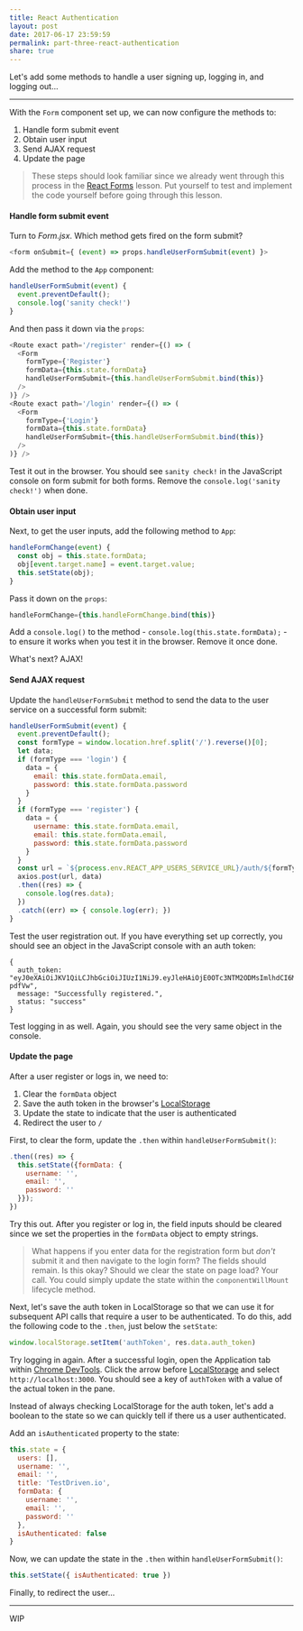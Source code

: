 ```yaml
---
title: React Authentication
layout: post
date: 2017-06-17 23:59:59
permalink: part-three-react-authentication
share: true
---
```


Let's add some methods to handle a user signing up, logging in, and logging out...

---

With the `Form` component set up, we can now configure the methods to:

1. Handle form submit event
1. Obtain user input
1. Send AJAX request
1. Update the page

> These steps should look familiar since we already went through this process in the [React Forms](/part-two-react-forms/) lesson. Put yourself to test and implement the code yourself before going through this lesson.

#### Handle form submit event

Turn to *Form.jsx*. Which method gets fired on the form submit?

```javascript
<form onSubmit={ (event) => props.handleUserFormSubmit(event) }>
```

Add the method to the `App` component:

```javascript
handleUserFormSubmit(event) {
  event.preventDefault();
  console.log('sanity check!')
}
```

And then pass it down via the `props`:

```javascript
<Route exact path='/register' render={() => (
  <Form
    formType={'Register'}
    formData={this.state.formData}
    handleUserFormSubmit={this.handleUserFormSubmit.bind(this)}
  />
)} />
<Route exact path='/login' render={() => (
  <Form
    formType={'Login'}
    formData={this.state.formData}
    handleUserFormSubmit={this.handleUserFormSubmit.bind(this)}
  />
)} />
```

Test it out in the browser. You should see `sanity check!` in the JavaScript console on form submit for both forms. Remove the `console.log('sanity check!')` when done.

#### Obtain user input

Next, to get the user inputs, add the following method to `App`:

```javascript
handleFormChange(event) {
  const obj = this.state.formData;
  obj[event.target.name] = event.target.value;
  this.setState(obj);
}
```

Pass it down on the `props`:

```javascript
handleFormChange={this.handleFormChange.bind(this)}
```

Add a `console.log()` to the method - `console.log(this.state.formData);` - to ensure it works when you test it in the browser. Remove it once done.

What's next? AJAX!

#### Send AJAX request

Update the `handleUserFormSubmit` method to send the data to the user service on a successful form submit:

```javascript
handleUserFormSubmit(event) {
  event.preventDefault();
  const formType = window.location.href.split('/').reverse()[0];
  let data;
  if (formType === 'login') {
    data = {
      email: this.state.formData.email,
      password: this.state.formData.password
    }
  }
  if (formType === 'register') {
    data = {
      username: this.state.formData.email,
      email: this.state.formData.email,
      password: this.state.formData.password
    }
  }
  const url = `${process.env.REACT_APP_USERS_SERVICE_URL}/auth/${formType}`
  axios.post(url, data)
  .then((res) => {
    console.log(res.data);
  })
  .catch((err) => { console.log(err); })
}
```

Test the user registration out. If you have everything set up correctly, you should see an object in the JavaScript console with an auth token:

```
{
  auth_token: "eyJ0eXAiOiJKV1QiLCJhbGciOiJIUzI1NiJ9.eyJleHAiOjE0OTc3NTM2ODMsImlhdCI6MTQ5Nzc1MzY3OCwic3ViIjo0fQ.vcRFb5v3znHkz8An12QUxrgXsLqoKv93kIsMf-pdfVw",
  message: "Successfully registered.",
  status: "success"
}
```

Test logging in as well. Again, you should see the very same object in the console.

#### Update the page

After a user register or logs in, we need to:

1. Clear the `formData` object
1. Save the auth token in the browser's [LocalStorage](https://developer.mozilla.org/en-US/docs/Web/API/Storage/LocalStorage)
1. Update the state to indicate that the user is authenticated
1. Redirect the user to `/`

First, to clear the form, update the `.then` within `handleUserFormSubmit()`:

```javascript
.then((res) => {
  this.setState({formData: {
    username: '',
    email: '',
    password: ''
  }});
})
```

Try this out. After you register or log in, the field inputs should be cleared since we set the properties in the `formData` object to empty strings.

> What happens if you enter data for the registration form but *don't* submit it and then navigate to the login form? The fields should remain. Is this okay? Should we clear the state on page load? Your call. You could simply update the state within the `componentWillMount` lifecycle method.

Next, let's save the auth token in LocalStorage so that we can use it for subsequent API calls that require a user to be authenticated. To do this, add the following code to the `.then`, just below the `setState`:

```javascript
window.localStorage.setItem('authToken', res.data.auth_token)
```

Try logging in again. After a successful login, open the Application tab within [Chrome DevTools](https://developer.chrome.com/devtools). Click the arrow before [LocalStorage](https://developers.google.com/web/tools/chrome-devtools/manage-data/local-storage) and select `http://localhost:3000`. You should see a key of `authToken` with a value of the actual token in the pane.

Instead of always checking LocalStorage for the auth token, let's add a boolean to the state so we can quickly tell if there us a user authenticated.

Add an `isAuthenticated` property to the state:

```javascript
this.state = {
  users: [],
  username: '',
  email: '',
  title: 'TestDriven.io',
  formData: {
    username: '',
    email: '',
    password: ''
  },
  isAuthenticated: false
}
```

Now, we can update the state in the `.then` within `handleUserFormSubmit()`:

```javascript
this.setState({ isAuthenticated: true })
```

Finally, to redirect the user...

---

WIP
